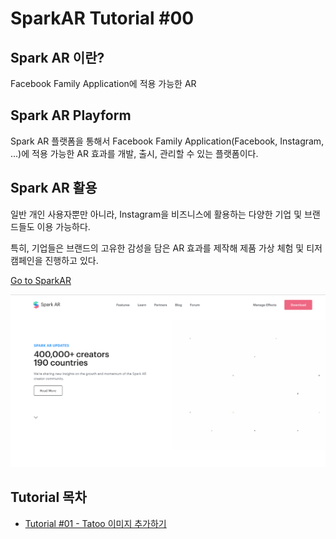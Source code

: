 # SparkAR Tutorial #00

## Spark AR 이란?

Facebook Family Application에 적용 가능한 AR

## Spark AR Playform

Spark AR 플랫폼을 통해서 Facebook Family Application(Facebook, Instagram, ...)에 적용 가능한 AR 효과를 개발, 출시, 관리할 수 있는 플랫폼이다.

## Spark AR 활용

일반 개인 사용자뿐만 아니라, Instagram을 비즈니스에 활용하는 다양한 기업 및 브랜드들도 이용 가능하다.

특히, 기업들은 브랜드의 고유한 감성을 담은 AR 효과를 제작해 제품 가상 체험 및 티저 캠페인을 진행하고 있다.


[Go to SparkAR](https://sparkar.facebook.com/ar-studio/)

![SparkAR WebPage](./Doc/img/homepage.png)


## Tutorial 목차

- [Tutorial #01 - Tatoo 이미지 추가하기](./Doc/Tutorial_01.md)
